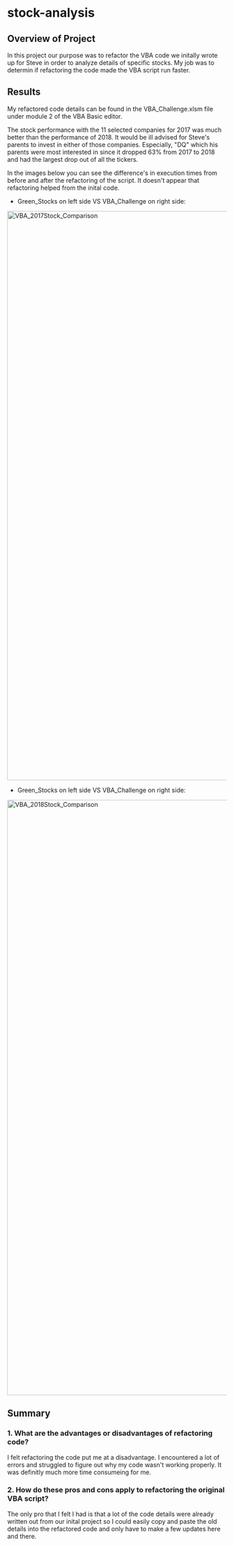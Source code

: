 # stock-analysis

## Overview of Project

In this project our purpose was to refactor the VBA code we initally wrote up for Steve in order to analyze details of specific stocks. My job was to determin if refactoring the code made the VBA script run faster.  

## Results

My refactored code details can be found in the VBA_Challenge.xlsm file under module 2 of the VBA Basic editor. 

The stock performance with the 11 selected companies for 2017 was much better than the performance of 2018. It would be ill advised for Steve's parents to invest in either of those companies. Especially, "DQ" which his parents were most interested in since it dropped 63% from 2017 to 2018 and had the largest drop out of all the tickers. 

In the images below you can see the difference's in execution times from before and after the refactoring of the script. It doesn't appear that refactoring helped from the inital code.

- Green_Stocks on left side VS VBA_Challenge on right side:

<img width="1306" alt="VBA_2017Stock_Comparison" src="https://user-images.githubusercontent.com/88064931/148018766-8c987834-edc4-47e2-bd1a-5c25760aa892.png">


- Green_Stocks on left side VS VBA_Challenge on right side:

<img width="1366" alt="VBA_2018Stock_Comparison" src="https://user-images.githubusercontent.com/88064931/148019075-4b6e7638-e144-4383-bc0d-2c7763597d6e.png">


## Summary

### 1. What are the advantages or disadvantages of refactoring code?

I felt refactoring the code put me at a disadvantage. I encountered a lot of errors and struggled to figure out why my code wasn't working properly. It was definitly much more time consumeing for me. 

### 2. How do these pros and cons apply to refactoring the original VBA script?

The only pro that I felt I had is that a lot of the code details were already written out from our inital project so I could easily copy and paste the old details into the refactored code and only have to make a few updates here and there. 
